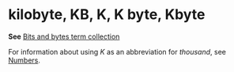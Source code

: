 # kilobyte, KB, K, K byte, Kbyte

**See** [Bits and bytes term collection](../term-collections/bits-bytes-terms.md)

For information about using *K* as an abbreviation for *thousand*, see [Numbers](~/numbers.md).
